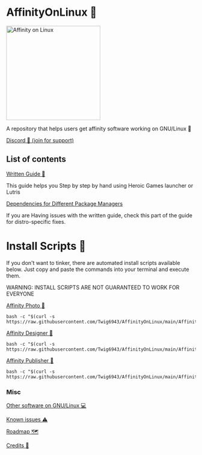 # AffinityOnLinux 🌹

<img src="https://upload.wikimedia.org/wikipedia/commons/thumb/3/35/Tux.svg/800px-Tux.svg.png" alt="Affinity on Linux" width="250"/>

A repository that helps users get affinity software working on GNU/Linux 🐧

[Discord 💬 (join for support)](https://discord.gg/t5V9ecpJWZ)

<!-- # [Affinity Apps 📢](https://affinity.serif.com) -->
<!---->
<!-- <img src="https://github.com/user-attachments/assets/96ae06f8-470b-451f-ba29-835324b5b552" width="200"/> -->
<!---->
<!-- <img src="https://github.com/user-attachments/assets/8ea7f748-c455-4ee8-9a94-775de40dbbf3" alt="Affinity_Designer_2-logo" width="200"/> -->
<!---->
<!-- <img src="https://github.com/user-attachments/assets/c7b70ee5-58e3-46c6-b385-7c3d02749664" alt="Affinity_Photo_V2_icon" width="200"/> -->

## List of contents

[Written Guide 📕](https://github.com/Twig6943/AffinityOnLinux/blob/main/Guides/Guide.md)

This guide helps you Step by step by hand using Heroic Games launcher or Lutris

[Dependencies for Different Package Managers](https://github.com/Twig6943/AffinityOnLinux/blob/main/Guides/Guide.md#required-dependencies)

If you are Having issues with the written guide, check this part of the guide for distro-specific fixes.

# Install Scripts 🤖

If you don't want to tinker, there are automated install scripts available below. Just copy and paste the commands into your terminal and execute them.

WARNING: INSTALL SCRIPTS ARE NOT GUARANTEED TO WORK FOR EVERYONE

[Affinity Photo 🤖](https://github.com/Twig6943/AffinityOnLinux/blob/main/AffinityScripts/AffinityPhoto.sh)

```
bash -c "$(curl -s https://raw.githubusercontent.com/Twig6943/AffinityOnLinux/main/AffinityScripts/AffinityPhoto.sh)"
```

[Affinity Designer 🤖](https://github.com/Twig6943/AffinityOnLinux/blob/main/AffinityScripts/AffinityDesigner.sh)

```
bash -c "$(curl -s https://raw.githubusercontent.com/Twig6943/AffinityOnLinux/main/AffinityScripts/AffinityDesigner.sh)"
```

[Affinity Publisher 🤖](https://github.com/Twig6943/AffinityOnLinux/blob/main/AffinityScripts/AffinityPublisher.sh)

```
bash -c "$(curl -s https://raw.githubusercontent.com/Twig6943/AffinityOnLinux/main/AffinityScripts/AffinityPublisher.sh)"
```

### Misc

[Other software on GNU/Linux 💻](https://github.com/Twig6943/AffinityOnLinux/blob/main/OtherSoftware-on-Linux.md)

[Known issues ⚠️](https://github.com/Twig6943/AffinityOnLinux/blob/main/Known-issues.md)

[Roadmap 🗺️](https://github.com/Twig6943/AffinityOnLinux/blob/main/Roadmap.md)

[Credits 📜 ](https://github.com/Twig6943/AffinityOnLinux/blob/main/Credits.md)
